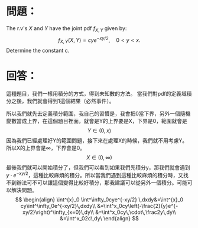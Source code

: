 # 問題：
The r.v's $X$ and $Y$ have the joint pdf $f_{X,Y}$ given by:
$$
f_{X,Y}(X,Y)=cye^{-xy/2},\quad0<y<x.
$$
Determine the constant c.
# 回答：
 這種題目，我們一樣用積分的方式，得到未知數的方法。
 當我們對pdf的定義域積分之後，我們就會得到1這個結果（必然事件）。

所以我們就先去定義積分範圍，我自己的習慣是，我會把0當下界，另外一個隨機變數當成上界，在這個題目裡面，就會是Y的上界要是X，下界是0，範圍就會是
$$
Y\in(0,x)
$$
因為我們已經處理好Y的範圍問題，接下來在處理X的時候，我們就不用考慮Y。所以X的上界會是$\infty$，下界會是0。
$$
X\in(0,\infty)
$$
最後我們就可以開始積分了，但我們可以看到如果我們先積分y，那我們就會遇到$y\cdot e^{-xy/2}$，這種比較麻煩的積分。所以當我們遇到這種比較麻煩的積分時，又找不到辦法可不可以讓這個變得比較好積分，那我建議可以從另外一個積分。可能可以解決問題。
$$
\begin{align}
\int^{x}_0 \int^\infty_0cye^{-xy/2} \,dxdy&=\int^{x}_0 cy\int^\infty_0e^{-xy/2}\,dxdy\\
&=\int^x_0cy\left(-\frac{2}{y}e^{-xy/2}\right)^\infty_{x=0}\,dy\\
&=\int^x_0cy\,\cdot\,\frac2y\,dy\\
&=\int^x_02c\,dy\
\end{align}
$$